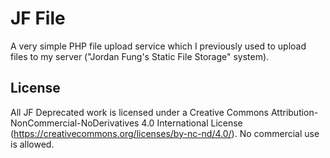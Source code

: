 # JF File
A very simple PHP file upload service which I previously used to upload files to my server ("Jordan Fung's Static File Storage" system).

## License
All JF Deprecated work is licensed under a Creative Commons Attribution-NonCommercial-NoDerivatives 4.0 International License (https://creativecommons.org/licenses/by-nc-nd/4.0/). No commercial use is allowed.
